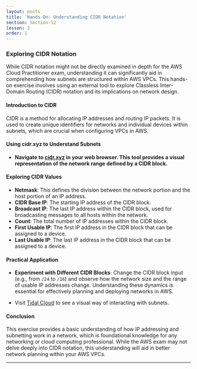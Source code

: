 ```yaml
---
layout: posts
title: 'Hands-On: Understanding CIDR Notation'
section: Section-12
lesson: 3
order: 1
---
```


### Exploring CIDR Notation

While CIDR notation might not be directly examined in depth for the AWS Cloud Practitioner exam, understanding it can significantly aid in comprehending how subnets are structured within AWS VPCs. This hands-on exercise involves using an external tool to explore Classless Inter-Domain Routing (CIDR) notation and its implications on network design.

<!-- pagebreak -->

#### Introduction to CIDR

CIDR is a method for allocating IP addresses and routing IP packets. It is used to create unique identifiers for networks and individual devices within subnets, which are crucial when configuring VPCs in AWS.

<!-- pagebreak -->

#### Using cidr.xyz to Understand Subnets

- **Navigate to [cidr.xyz](http://cidr.xyz) in your web browser. This tool provides a visual representation of the network range defined by a CIDR block.**

<!-- pagebreak -->

#### Exploring CIDR Values

- **Netmask**: This defines the division between the network portion and the host portion of an IP address.
- **CIDR Base IP**: The starting IP address of the CIDR block.
- **Broadcast IP**: The last IP address within the CIDR block, used for broadcasting messages to all hosts within the network.
- **Count**: The total number of IP addresses within the CIDR block.
- **First Usable IP**: The first IP address in the CIDR block that can be assigned to a device.
- **Last Usable IP**: The last IP address in the CIDR block that can be assigned to a device.

<!-- pagebreak -->

#### Practical Application

- **Experiment with Different CIDR Blocks**: Change the CIDR block input (e.g., from `/24` to `/16`) and observe how the network size and the range of usable IP addresses change. Understanding these dynamics is essential for effectively planning and deploying networks in AWS.

- Visit [Tidal Cloud](https://tidalcloud.com/subnet-builder/) to see a visual way of interacting with subnets.
<!-- pagebreak -->

#### Conclusion

This exercise provides a basic understanding of how IP addressing and subnetting work in a network, which is foundational knowledge for any networking or cloud computing professional. While the AWS exam may not delve deeply into CIDR notation, this understanding will aid in better network planning within your AWS VPCs.

---
